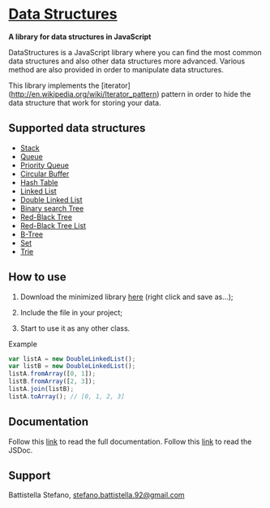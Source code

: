 [Data Structures](https://github.com/Bishop92/JavaScript-Data-Structures)
=================
**A library for data structures in JavaScript**

DataStructures is a JavaScript library where you can find the most common data structures and also other data
structures more advanced. Various method are also provided in order to manipulate data structures.

This library implements the [iterator] (http://en.wikipedia.org/wiki/Iterator_pattern) pattern in order to hide
the data structure that work for storing your data.

Supported data structures
-------------------------
- [Stack](https://github.com/Bishop92/JavaScript-Data-Structures/wiki/Stack)
- [Queue](https://github.com/Bishop92/JavaScript-Data-Structures/wiki/Queue)
- [Priority Queue](https://github.com/Bishop92/JavaScript-Data-Structures/wiki/Priority-Queue)
- [Circular Buffer](https://github.com/Bishop92/JavaScript-Data-Structures/wiki/Circular-Buffer)
- [Hash Table](https://github.com/Bishop92/JavaScript-Data-Structures/wiki/Hash-Table)
- [Linked List](https://github.com/Bishop92/JavaScript-Data-Structures/wiki/Linked-List)
- [Double Linked List](https://github.com/Bishop92/JavaScript-Data-Structures/wiki/Double-Linked-List)
- [Binary search Tree](https://github.com/Bishop92/JavaScript-Data-Structures/wiki/Binary-search-tree)
- [Red-Black Tree](https://github.com/Bishop92/JavaScript-Data-Structures/wiki/Red-Black-Tree)
- [Red-Black Tree List](https://github.com/Bishop92/JavaScript-Data-Structures/wiki/Red-Black-Tree-List)
- [B-Tree](https://github.com/Bishop92/JavaScript-Data-Structures/wiki/B-Tree)
- [Set](https://github.com/Bishop92/JavaScript-Data-Structures/wiki/Set)
- [Trie](https://github.com/Bishop92/JavaScript-Data-Structures/wiki/Trie)

How to use
----------
1. Download the minimized library [here](https://raw.githubusercontent.com/Bishop92/JavaScript-Data-Structures/master/DataStructuresMinimized.js) (right click and save as...);

2. Include the file in your project;

3. Start to use it as any other class.

Example

```JavaScript
var listA = new DoubleLinkedList();
var listB = new DoubleLinkedList();
listA.fromArray([0, 1]);
listB.fromArray([2, 3]);
listA.join(listB);
listA.toArray(); // [0, 1, 2, 3]
```

Documentation
-------------
Follow this [link](https://github.com/Bishop92/JavaScript-Data-Structures/wiki) to read the full documentation.
Follow this [link](https://rawgit.com/Bishop92/JavaScript-Data-Structures/master/doc/index.html) to read the JSDoc.

Support
-------
Battistella Stefano, [stefano.battistella.92@gmail.com](mailto:stefano.battistella.92@gmail.com)
